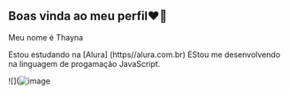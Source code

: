 ## Boas vinda ao meu perfil❤️‍🔥

Meu nome é Thayna

Estou estudando na [Alura] (https//alura.com.br)
EStou me desenvolvendo na linguagem de progamação JavaScript.



![](![image](https://github.com/Thaynasara/Thaynasara/assets/172553356/e2473d38-1388-47c4-bfdd-f4bc72f4479d)
